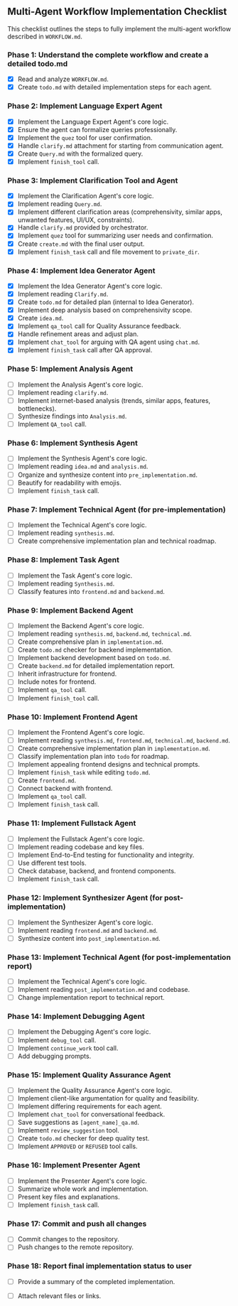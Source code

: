## Multi-Agent Workflow Implementation Checklist

This checklist outlines the steps to fully implement the multi-agent workflow described in `WORKFLOW.md`.

### Phase 1: Understand the complete workflow and create a detailed todo.md
- [x] Read and analyze `WORKFLOW.md`.
- [x] Create `todo.md` with detailed implementation steps for each agent.

### Phase 2: Implement Language Expert Agent
- [x] Implement the Language Expert Agent's core logic.
- [x] Ensure the agent can formalize queries professionally.
- [x] Implement the `quez` tool for user confirmation.
- [x] Handle `clarify.md` attachment for starting from communication agent.
- [x] Create `Query.md` with the formalized query.
- [x] Implement `finish_tool` call.

### Phase 3: Implement Clarification Tool and Agent
- [x] Implement the Clarification Agent's core logic.
- [x] Implement reading `Query.md`.
- [x] Implement different clarification areas (comprehensivity, similar apps, unwanted features, UI/UX, constraints).
- [x] Handle `clarify.md` provided by orchestrator.
- [x] Implement `quez` tool for summarizing user needs and confirmation.
- [x] Create `create.md` with the final user output.
- [x] Implement `finish_task` call and file movement to `private_dir`.

### Phase 4: Implement Idea Generator Agent
- [x] Implement the Idea Generator Agent's core logic.
- [x] Implement reading `Clarify.md`.
- [x] Create `todo.md` for detailed plan (internal to Idea Generator).
- [x] Implement deep analysis based on comprehensivity scope.
- [x] Create `idea.md`.
- [x] Implement `qa_tool` call for Quality Assurance feedback.
- [x] Handle refinement areas and adjust plan.
- [x] Implement `chat_tool` for arguing with QA agent using `chat.md`.
- [x] Implement `finish_task` call after QA approval.

### Phase 5: Implement Analysis Agent
- [ ] Implement the Analysis Agent's core logic.
- [ ] Implement reading `clarify.md`.
- [ ] Implement internet-based analysis (trends, similar apps, features, bottlenecks).
- [ ] Synthesize findings into `Analysis.md`.
- [ ] Implement `QA_tool` call.

### Phase 6: Implement Synthesis Agent
- [ ] Implement the Synthesis Agent's core logic.
- [ ] Implement reading `idea.md` and `analysis.md`.
- [ ] Organize and synthesize content into `pre_implementation.md`.
- [ ] Beautify for readability with emojis.
- [ ] Implement `finish_task` call.

### Phase 7: Implement Technical Agent (for pre-implementation)
- [ ] Implement the Technical Agent's core logic.
- [ ] Implement reading `synthesis.md`.
- [ ] Create comprehensive implementation plan and technical roadmap.

### Phase 8: Implement Task Agent
- [ ] Implement the Task Agent's core logic.
- [ ] Implement reading `Synthesis.md`.
- [ ] Classify features into `frontend.md` and `backend.md`.

### Phase 9: Implement Backend Agent
- [ ] Implement the Backend Agent's core logic.
- [ ] Implement reading `synthesis.md`, `backend.md`, `technical.md`.
- [ ] Create comprehensive plan in `implementation.md`.
- [ ] Create `todo.md` checker for backend implementation.
- [ ] Implement backend development based on `todo.md`.
- [ ] Create `backend.md` for detailed implementation report.
- [ ] Inherit infrastructure for frontend.
- [ ] Include notes for frontend.
- [ ] Implement `qa_tool` call.
- [ ] Implement `finish_tool` call.

### Phase 10: Implement Frontend Agent
- [ ] Implement the Frontend Agent's core logic.
- [ ] Implement reading `synthesis.md`, `frontend.md`, `technical.md`, `backend.md`.
- [ ] Create comprehensive implementation plan in `implementation.md`.
- [ ] Classify implementation plan into `todo` for roadmap.
- [ ] Implement appealing frontend designs and technical prompts.
- [ ] Implement `finish_task` while editing `todo.md`.
- [ ] Create `frontend.md`.
- [ ] Connect backend with frontend.
- [ ] Implement `qa_tool` call.
- [ ] Implement `finish_task` call.

### Phase 11: Implement Fullstack Agent
- [ ] Implement the Fullstack Agent's core logic.
- [ ] Implement reading codebase and key files.
- [ ] Implement End-to-End testing for functionality and integrity.
- [ ] Use different test tools.
- [ ] Check database, backend, and frontend components.
- [ ] Implement `finish_task` call.

### Phase 12: Implement Synthesizer Agent (for post-implementation)
- [ ] Implement the Synthesizer Agent's core logic.
- [ ] Implement reading `frontend.md` and `backend.md`.
- [ ] Synthesize content into `post_implementation.md`.

### Phase 13: Implement Technical Agent (for post-implementation report)
- [ ] Implement the Technical Agent's core logic.
- [ ] Implement reading `post_implementation.md` and codebase.
- [ ] Change implementation report to technical report.

### Phase 14: Implement Debugging Agent
- [ ] Implement the Debugging Agent's core logic.
- [ ] Implement `debug_tool` call.
- [ ] Implement `continue_work` tool call.
- [ ] Add debugging prompts.

### Phase 15: Implement Quality Assurance Agent
- [ ] Implement the Quality Assurance Agent's core logic.
- [ ] Implement client-like argumentation for quality and feasibility.
- [ ] Implement differing requirements for each agent.
- [ ] Implement `chat_tool` for conversational feedback.
- [ ] Save suggestions as `[agent_name]_qa.md`.
- [ ] Implement `review_suggestion` tool.
- [ ] Create `todo.md` checker for deep quality test.
- [ ] Implement `APPROVED` or `REFUSED` tool calls.

### Phase 16: Implement Presenter Agent
- [ ] Implement the Presenter Agent's core logic.
- [ ] Summarize whole work and implementation.
- [ ] Present key files and explanations.
- [ ] Implement `finish_task` call.

### Phase 17: Commit and push all changes
- [ ] Commit changes to the repository.
- [ ] Push changes to the remote repository.

### Phase 18: Report final implementation status to user
- [ ] Provide a summary of the completed implementation.
- [ ] Attach relevant files or links.

